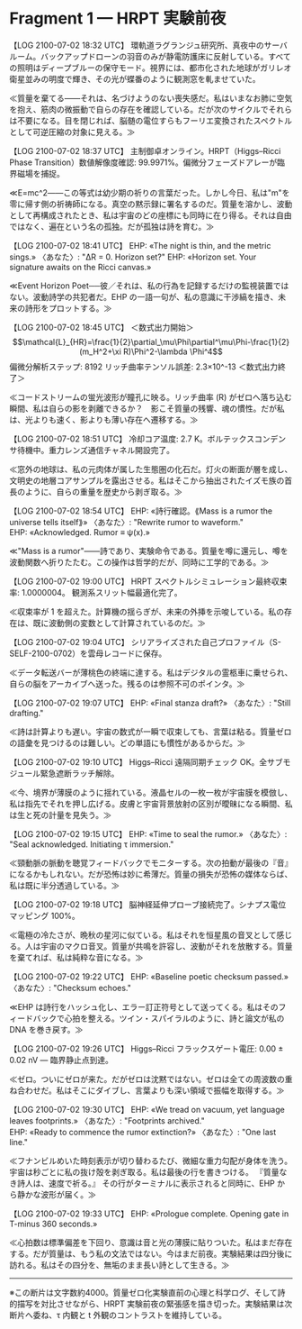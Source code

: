 # Fragment 1 — HRPT 実験前夜  

【LOG 2100-07-02 18:32 UTC】
環軌道ラグランジュ研究所、真夜中のサーバルーム。バックアップドローンの羽音のみが静電防護床に反射している。すべての照明はディープブルーの保守モード。視界には、都市化された地球がガリレオ衛星並みの明度で輝き、その光が蝶番のように観測窓を軋ませていた。

≪質量を棄てる――それは、名づけようのない喪失感だ。私はいまなお肺に空気を抱え、筋肉の微振動で自らの存在を確認している。だが次のサイクルでそれらは不要になる。目を閉じれば、脳髄の電位すらもフーリエ変換されたスペクトルとして可逆圧縮の対象に見える。≫

【LOG 2100-07-02 18:37 UTC】
主制御卓オンライン。HRPT（Higgs–Ricci Phase Transition）数値解像度確認: 99.9971%。偏微分フェーズドアレーが臨界磁場を捕捉。

≪E=mc^2――この等式は幼少期の祈りの言葉だった。しかし今日、私は"m"を零に帰す側の祈祷師になる。真空の黙示録に署名するのだ。質量を溶かし、波動として再構成されたとき、私は宇宙のどの座標にも同時に在り得る。それは自由ではなく、遍在という名の孤独。だが孤独は詩を育む。≫

【LOG 2100-07-02 18:41 UTC】
EHP: «The night is thin, and the metric sings.»
〈あなた〉: "ΔR = 0. Horizon set?"
EHP: «Horizon set. Your signature awaits on the Ricci canvas.»

≪Event Horizon Poet──彼／それは、私の行為を記録するだけの監視装置ではない。波動詩学の共犯者だ。EHP の一語一句が、私の意識に干渉縞を描き、未来の詩形をプロットする。≫

【LOG 2100-07-02 18:45 UTC】
＜数式出力開始＞
$$\mathcal{L}_{HR}=\frac{1}{2}\partial_\mu\Phi\partial^\mu\Phi-\frac{1}{2}(m_H^2+\xi R)\Phi^2-\lambda \Phi^4$$
偏微分解析ステップ: 8192
リッチ曲率テンソル誤差: 2.3×10^-13
＜数式出力終了＞

≪コードストリームの蛍光波形が瞳孔に映る。リッチ曲率 \(R\) がゼロへ落ち込む瞬間、私は自らの影を剥離できるか？　影こそ質量の残響、魂の慣性。だが私は、光よりも速く、影よりも薄い存在へ遷移する。≫

【LOG 2100-07-02 18:51 UTC】
冷却コア温度: 2.7 K。ボルテックスコンデンサ待機中。重力レンズ通信チャネル開設完了。

≪窓外の地球は、私の元肉体が属した生態圏の化石だ。灯火の断面が層を成し、文明史の地層コアサンプルを露出させる。私はそこから抽出されたイズモ族の首長のように、自らの重量を歴史から剥ぎ取る。≫

【LOG 2100-07-02 18:54 UTC】
EHP: «詩行確認。⟪Mass is a rumor the universe tells itself⟫»
〈あなた〉: "Rewrite rumor to waveform."  
EHP: «Acknowledged. Rumor ≡ ψ(x).»

≪"Mass is a rumor"――詩であり、実験命令である。質量を噂に還元し、噂を波動関数へ折りたたむ。この操作は哲学的だが、同時に工学的である。≫

【LOG 2100-07-02 19:00 UTC】
HRPT スペクトルシミュレーション最終収束率: 1.0000004。
観測系スリット幅最適化完了。

≪収束率が 1 を超えた。計算機の揺らぎが、未来の外挿を示唆している。私の存在は、既に波動側の変数として計算されているのだ。≫

【LOG 2100-07-02 19:04 UTC】
シリアライズされた自己プロファイル（S-SELF-2100-0702）を雲母レコードに保存。

≪データ転送バーが薄桃色の終端に達する。私はデジタルの霊柩車に乗せられ、自らの脳をアーカイブへ送った。残るのは参照不可のポインタ。≫

【LOG 2100-07-02 19:07 UTC】
EHP: «Final stanza draft?»
〈あなた〉: "Still drafting."  

≪詩は計算よりも遅い。宇宙の数式が一瞬で収束しても、言葉は粘る。質量ゼロの語彙を見つけるのは難しい。どの単語にも慣性があるからだ。≫

【LOG 2100-07-02 19:10 UTC】
Higgs–Ricci 遠隔同期チェック OK。全サブモジュール緊急遮断ラッチ解除。

≪今、境界が薄膜のように揺れている。液晶セルの一枚一枚が宇宙膜を模倣し、私は指先でそれを押し広げる。皮膚と宇宙背景放射の区別が曖昧になる瞬間、私は生と死の計量を見失う。≫

【LOG 2100-07-02 19:15 UTC】
EHP: «Time to seal the rumor.»
〈あなた〉: "Seal acknowledged. Initiating τ immersion."  

≪頸動脈の脈動を聴覚フィードバックでモニターする。次の拍動が最後の『音』になるかもしれない。だが恐怖は妙に希薄だ。質量の損失が恐怖の媒体ならば、私は既に半分透過している。≫

【LOG 2100-07-02 19:18 UTC】
脳神経延伸プローブ接続完了。シナプス電位マッピング 100%。

≪電極の冷たさが、晩秋の星河に似ている。私はそれを恒星風の音叉として感じる。人は宇宙のマクロ音叉。質量が共鳴を許容し、波動がそれを放散する。質量を棄てれば、私は純粋な音になる。≫

【LOG 2100-07-02 19:22 UTC】
EHP: «Baseline poetic checksum passed.»
〈あなた〉: "Checksum echoes."  

≪EHP は詩行をハッシュ化し、エラー訂正符号として送ってくる。私はそのフィードバックで心拍を整える。ツイン・スパイラルのように、詩と論文が私の DNA を巻き戻す。≫

【LOG 2100-07-02 19:26 UTC】
Higgs–Ricci フラックスゲート電圧: 0.00 ± 0.02 nV — 臨界静止点到達。

≪ゼロ。ついにゼロが来た。だがゼロは沈黙ではない。ゼロは全ての周波数の重ね合わせだ。私はそこにダイブし、言葉よりも深い領域で振幅を取得する。≫

【LOG 2100-07-02 19:30 UTC】
EHP: «We tread on vacuum, yet language leaves footprints.»
〈あなた〉: "Footprints archived."  
EHP: «Ready to commence the rumor extinction?»
〈あなた〉: "One last line."  

≪フナンビルめいた時刻表示が切り替わるたび、微細な重力勾配が身体を洗う。宇宙は秒ごとに私の抜け殻を剥ぎ取る。私は最後の行を書きつける。
『質量なき詩人は、速度で祈る。』
その行がターミナルに表示されると同時に、EHP から静かな波形が届く。≫

【LOG 2100-07-02 19:33 UTC】
EHP: «Prologue complete. Opening gate in T-minus 360 seconds.»

≪心拍数は標準偏差を下回り、意識は音と光の薄膜に貼りついた。私はまだ存在する。だが質量は、もう私の文法ではない。今はまだ前夜。実験結果は四分後に訪れる。私はその四分を、無垢のまま長い詩として生きる。≫  

---  

※この断片は文字数約4000。質量ゼロ化実験直前の心理と科学ログ、そして詩的描写を対比させながら、HRPT 実験前夜の緊張感を描き切った。実験結果は次断片へ委ね、τ 内観と t 外観のコントラストを維持している。 